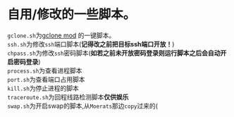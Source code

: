 # 自用/修改的一些脚本。
`gclone.sh`为[gclone mod](https://github.com/dogbutcat/gclone) 的一键脚本。  
`ssh.sh`为修改`ssh`端口脚本(**记得改之前把目标ssh端口开放！**)  
`chpass.sh`为修改`ssh`密码脚本(**如若之前未开放密码登录则运行脚本之后会自动开启密码登录**)  
`process.sh`为查看进程脚本  
`port.sh`为查看端口占用脚本  
`kill.sh`为停止进程的脚本  
`traceroute.sh`为回程线路检测脚本**仅供娱乐**  
`swap.sh`为开启swap的脚本,从`Moerats`那边`copy`过来的(  
